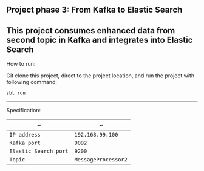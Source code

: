 ## Project phase 3: From Kafka to Elastic Search 

This project consumes enhanced data from second topic in Kafka and integrates into Elastic Search 
---
How to run:

Git clone this project, direct to the project location, and run the project with following command:
``` scala
sbt run
```
---
Specification: 

| ~ | ~ | 
| --- | --- |
| `IP address` | `192.168.99.100` |  
|`Kafka port` | `9092` |
| `Elastic Search port`| `9200` |
| `Topic` | `MessageProcessor2` |


